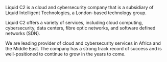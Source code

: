 Liquid C2 is a cloud and cybersecurity company that is a subsidiary of Liquid Intelligent Technologies, a London-based technology group. 

Liquid C2 offers a variety of services, including cloud computing, cybersecurity, data centers, fibre optic networks, and software defined networks (SDN).

We are leading provider of cloud and cybersecurity services in Africa and the Middle East. The company has a strong track record of success and is well-positioned to continue to grow in the years to come.
